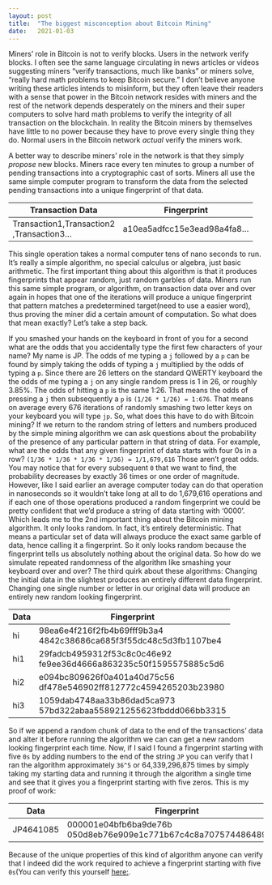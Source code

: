 ```yaml
---
layout: post
title:  "The biggest misconception about Bitcoin Mining"
date:   2021-01-03
---
```


Miners’ role in Bitcoin is not to verify blocks. Users in the network verify blocks. I often see the same language circulating in news articles or videos suggesting miners “verify transactions, much like banks” or miners solve, “really hard math problems to keep Bitcoin secure.”  I don’t believe anyone writing these articles intends to misinform, but they often leave their readers with a sense that power in the Bitcoin network resides with miners and the rest of the network depends desperately on the miners and their super computers to solve hard math problems to verify the integrity of all transaction on the blockchain. In reality the Bitcoin miners by themselves have little to no power because they have to prove every single thing they do. Normal users in the Bitcoin network *actual* verify the miners work.  

A better way to describe miners’ role in the network is that they simply _propose_ new blocks. Miners race every ten minutes to group a number of pending transactions into a cryptographic cast of sorts. Miners all use the same simple computer program to transform the data from the selected pending transactions into a unique fingerprint of that data. 

| Transaction Data | Fingerprint |
| ----------- | ----------- |
| Transaction1,Transaction2<br/>,Transaction3… |  a10ea5adfcc15e3ead98a4fa8… |

This single operation takes a normal computer tens of nano seconds to run. It’s really a simple algorithm, no special calculus or algebra, just basic arithmetic. The first important thing about this algorithm is that it produces fingerprints that appear random, just random garbles of data. Miners run this same simple program, or algorithm, on transaction data over and over again in hopes that one of the iterations will produce a unique fingerprint that pattern matches a predetermined target(need to use a easier word), thus proving the miner did a certain amount of computation. So what does that mean exactly? Let’s take a step back.  

If you smashed your hands on the keyboard in front of you for a second what are the odds that you accidentally type the first few characters of your name? My name is JP. The odds of me typing a `j` followed by a `p` can be found by simply taking the odds of typing a `j` multiplied by the odds of typing a `p`. Since there are 26 letters on the standard QWERTY keyboard the the odds of me typing a `j` on any single random press is 1 in 26, or roughly 3.85%. The odds of hitting a `p` is the same 1:26. That means the odds of pressing a `j` then subsequently a `p` is `(1/26 * 1/26) = 1:676`. That means on average every 676 iterations of randomly smashing two letter keys on your keyboard you will type `jp`.  So, what does this have to do with Bitcoin mining?  If we return to the random string of letters and numbers produced by the simple mining algorithm we can ask questions about the probability of the presence of any particular pattern in that string of data. For example, what are the odds that any given fingerprint of data starts with four 0s in a row? `(1/36 * 1/36 * 1/36 * 1/36) = 1/1,679,616` Those aren’t great odds. You may notice that for every subsequent `0` that we want to find, the probability decreases by exactly 36 times or one order of magnitude. However, like I said earlier an average computer today can do that operation in nanoseconds so it wouldn’t take long at all to do 1,679,616 operations and if each one of those operations produced a random fingerprint we could be pretty confident that we’d produce a string of data starting with ‘0000’. Which leads me to the 2nd important thing about the Bitcoin mining algorithm. It only looks random. In fact, it’s entirely deterministic. That means a particular set of data will always produce the exact same garble of data, hence calling it a fingerprint.  So it only looks random because the fingerprint tells us absolutely nothing about the original data. So how do we simulate repeated randomness of the algorithm like smashing your keyboard over and over? The third quirk about these algorithms: Changing the initial data in the slightest produces an entirely different data fingerprint. Changing one single number or letter in our original data will produce an entirely new random looking fingerprint. 

| Data |	Fingerprint |
| ----------- | ----------- |
| hi |	98ea6e4f216f2fb4b69fff9b3a4<br/>4842c38686ca685f3f55dc48c5d3fb1107be4 |
| hi1	| 29fadcb4959312f53c8c0c46e92<br/>fe9ee36d4666a863235c50f1595575885c5d6 |
| hi2	| e094bc809626f0a401a40d75c56<br/>df478e546902ff812772c4594265203b23980 |
| hi3	| 1059dab4748aa33b86dad5ca973<br/>57bd322abaa558921255623fbddd066bb3315 |

So if we append a random chunk of data to the end of the transactions’ data and alter it before running the algorithm we can can get a new random looking fingerprint each time. Now, if I said I found a fingerprint starting with five `0s` by adding numbers to the end of the string `JP` you can verify that I ran the algorithm approximately `36^5` or 64,339,296,875 times by simply taking my starting data and running it through the algorithm a single time and see that it gives you a fingerprint starting with five zeros. This is my proof of work:

|Data	| Fingerprint |
| ----------- | ----------- |
| JP4641085 |	000001e04bfb6ba9de76b<br/>050d8eb76e909e1c771b67c4c8a70757448648978ce |

Because of the unique properties of this kind of algorithm anyone can verify that I indeed did the work required to achieve a fingerprint starting with five `0s`(You can verify this yourself [here:](https://emn178.github.io/online-tools/sha256.html).  
